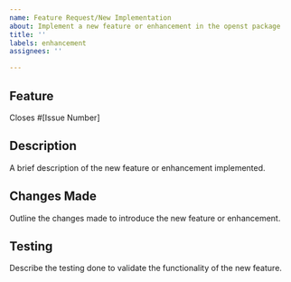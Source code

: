 ```yaml
---
name: Feature Request/New Implementation
about: Implement a new feature or enhancement in the openst package
title: ''
labels: enhancement
assignees: ''

---
```


## Feature
Closes #[Issue Number]

## Description
A brief description of the new feature or enhancement implemented.

## Changes Made
Outline the changes made to introduce the new feature or enhancement.

## Testing
Describe the testing done to validate the functionality of the new feature.

